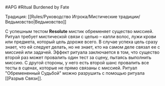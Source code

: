 #APG #Ritual
Burdened by Fate

Традиция: [[Rules/Руководство Игрока/Мистические традиции/Ведьмовство|Ведьмовство]] 

С успешным тестом **Resolute** мистик обременяет существо миссией. Ритуал требует мистической связи с целью – капли волос, лужи крови или предмета, который цель дороже всего. В случае успеха цель сразу знает, что ей следует делать, но не знает, кто на самом деле связал ее с миссией или задачей. Эффект ритуала заключается в том, что существо второй раз может провалить один тест за сцену, пытаясь выполнить миссию. С другой стороны, у него есть второй шанс провалить все тесты в сценах, которые не прямо связаны с миссией. Ритуал "Обремененный Судьбой" можно разрушить с помощью ритуала [[Разрыв Связи]]. 